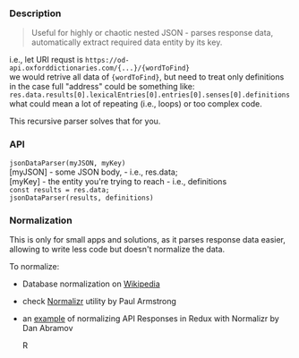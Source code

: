 ### Description

> Useful for highly or chaotic nested JSON - parses response data,  
> automatically extract required data entity by its key.

i.e., let URI requst is `https://od-api.oxforddictionaries.com/{...}/{wordToFind}`  
we would retrive all data of ```{wordToFind}```, but need to treat only definitions  
in the case full "address" could be something like:  
```res.data.results[0].lexicalEntries[0].entries[0].senses[0].definitions```  
what could mean a lot of repeating (i.e., loops) or too complex code.    
  
This recursive parser solves that for you.
### API

```jsonDataParser(myJSON, myKey)```  
[myJSON] - some JSON body, - i.e., res.data;  
[myKey] - the entity you're trying to reach - i.e., definitions  
```const results = res.data;```    
```jsonDataParser(results, definitions)```
### Normalization

This is only for small apps and solutions, as it parses response data easier,   
allowing to write less code but doesn't normalize the data.  

To normalize:
  
- Database normalization on [Wikipedia]
- check [Normalizr] utility by Paul Armstrong  
- an [example] of normalizing API Responses in Redux with Normalizr by Dan Abramov  

   [Wikipedia]: <https://en.wikipedia.org/wiki/Database_normalization>
   [Normalizr]: <https://github.com/paularmstrong/normalizr>
   [example]: <https://egghead.io/lessons/javascript-redux-normalizing-api-responses-with-normalizr>
R
